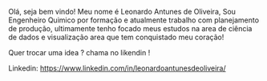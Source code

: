  Olá, seja bem vindo! Meu nome é Leonardo Antunes de Oliveira, Sou Engenheiro Quimico por formação e atualmente trabalho com planejamento de produção, ultimamente tenho focado meus estudos na area de ciência de dados e visualização area que tem conquistado meu coração!

Quer trocar uma idea ? chama no likendin !

Linkedin: https://www.linkedin.com/in/leonardoantunesdeoliveira/
